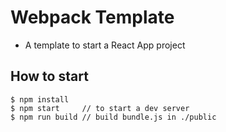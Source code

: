 # Webpack Template
* A template to start a React App project
## How to start
	$ npm install
	$ npm start		// to start a dev server
	$ npm run build // build bundle.js in ./public

